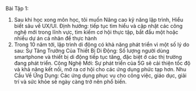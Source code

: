 Bài Tập 1:

1. Sau khi học xong môn học, tôi muốn Nâng cao kỹ năng lập trình, Hiểu biết sâu về UX/UI.
Định hướng: tiếp tục tìm hiểu và cập nhật các công nghệ mới trong lĩnh vực, tìm kiếm cơ hội thực tập, bắt đầu một hoặc nhiều dự án cá nhân để thực hành
2. Trong 10 năm tới, lập trình di động có khả năng phát triển vì một số lý do sau:
Sự Tăng Trưởng Của Thiết Bị Di Động: Số lượng người dùng smartphone và thiết bị di động tiếp tục tăng, đặc biệt ở các thị trường đang phát triển.
Công Nghệ Mới: Sự phát triển của 5G sẽ cải thiện tốc độ và khả năng kết nối, mở ra cơ hội cho các ứng dụng phức tạp hơn.
Nhu Cầu Về Ứng Dụng: Các ứng dụng phục vụ cho công việc, giáo dục, giải trí và sức khỏe sẽ ngày càng trở nên phổ biến.
